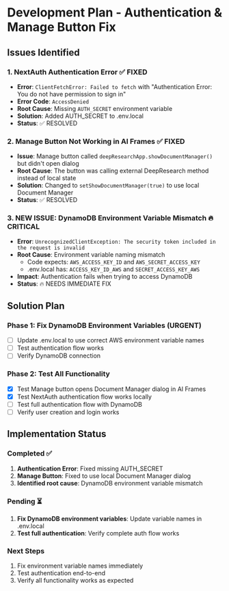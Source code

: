 # Development Plan - Authentication & Manage Button Fix

## Issues Identified

### 1. NextAuth Authentication Error ✅ FIXED
- **Error**: `ClientFetchError: Failed to fetch` with "Authentication Error: You do not have permission to sign in"
- **Error Code**: `AccessDenied`
- **Root Cause**: Missing `AUTH_SECRET` environment variable
- **Solution**: Added AUTH_SECRET to .env.local
- **Status**: ✅ RESOLVED

### 2. Manage Button Not Working in AI Frames ✅ FIXED
- **Issue**: Manage button called `deepResearchApp.showDocumentManager()` but didn't open dialog
- **Root Cause**: The button was calling external DeepResearch method instead of local state
- **Solution**: Changed to `setShowDocumentManager(true)` to use local Document Manager
- **Status**: ✅ RESOLVED

### 3. NEW ISSUE: DynamoDB Environment Variable Mismatch 🔥 CRITICAL
- **Error**: `UnrecognizedClientException: The security token included in the request is invalid`
- **Root Cause**: Environment variable naming mismatch
  - Code expects: `AWS_ACCESS_KEY_ID` and `AWS_SECRET_ACCESS_KEY`
  - .env.local has: `ACCESS_KEY_ID_AWS` and `SECRET_ACCESS_KEY_AWS`
- **Impact**: Authentication fails when trying to access DynamoDB
- **Status**: 🔥 NEEDS IMMEDIATE FIX

## Solution Plan

### Phase 1: Fix DynamoDB Environment Variables (URGENT)
- [ ] Update .env.local to use correct AWS environment variable names
- [ ] Test authentication flow works
- [ ] Verify DynamoDB connection

### Phase 2: Test All Functionality
- [x] Test Manage button opens Document Manager dialog in AI Frames
- [x] Test NextAuth authentication flow works locally
- [ ] Test full authentication flow with DynamoDB
- [ ] Verify user creation and login works

## Implementation Status

### Completed ✅
1. **Authentication Error**: Fixed missing AUTH_SECRET
2. **Manage Button**: Fixed to use local Document Manager dialog
3. **Identified root cause**: DynamoDB environment variable mismatch

### Pending ⏳
1. **Fix DynamoDB environment variables**: Update variable names in .env.local
2. **Test full authentication**: Verify complete auth flow works

### Next Steps
1. Fix environment variable names immediately
2. Test authentication end-to-end
3. Verify all functionality works as expected
